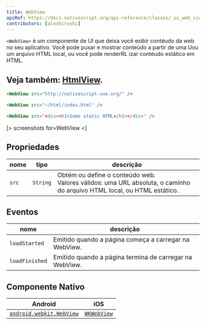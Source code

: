 ```yaml
---
title: WebView
apiRef: https://docs.nativescript.org/api-reference/classes/_ui_web_view_.webview
contributors: [alexhiroshi]
---
```


`<WebView>` é um componente de UI que deixa você exibir contéudo da web no seu aplicativo. Você pode puxar e mostrar conteúdo a partir de uma Uou um arquivo HTML local, ou você pode renderRL izar contéudo estático em HTML.

Veja também: [HtmlView](/pt-BR/docs/elements/components/html-view).
---

```html
<WebView src="http://nativescript-vue.org/" />

<WebView src="~/html/index.html" />

<WebView src="<div><h1>Some static HTML</h1></div>" />
```

[> screenshots for=WebView <]

## Propriedades

| nome | tipo | descrição |
|------|------|-------------|
| `src` | `String` | Obtém ou define o conteúdo web.<br/>Valores válidos: uma URL absoluta, o caminho do arquivo HTML local, ou HTML estático.

## Eventos

| nome | descrição |
|------|-------------|
| `loadStarted`| Emitido quando a página começa a carregar na WebView.
| `loadFinished`| Emitido quando a página termina de carregar na WebView.

## Componente Nativo
| Android | iOS |
|---------|-----|
| [`android.webkit.WebView`](https://developer.android.com/reference/android/webkit/WebView) | [`WKWebView`](https://developer.apple.com/documentation/webkit/wkwebview)